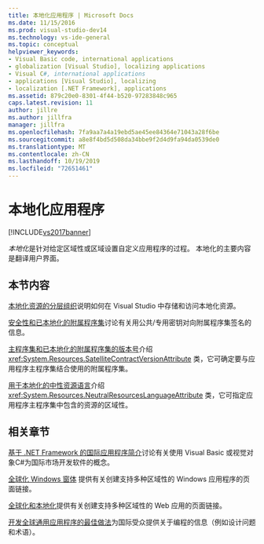 ```yaml
---
title: 本地化应用程序 | Microsoft Docs
ms.date: 11/15/2016
ms.prod: visual-studio-dev14
ms.technology: vs-ide-general
ms.topic: conceptual
helpviewer_keywords:
- Visual Basic code, international applications
- globalization [Visual Studio], localizing applications
- Visual C#, international applications
- applications [Visual Studio], localizing
- localization [.NET Framework], applications
ms.assetid: 879c20e0-8301-4f44-b520-97283848c965
caps.latest.revision: 11
author: jillre
ms.author: jillfra
manager: jillfra
ms.openlocfilehash: 7fa9aa7a4a19ebd5ae45ee84364e71043a28f6be
ms.sourcegitcommit: a8e8f4bd5d508da34bbe9f2d4d9fa94da0539de0
ms.translationtype: MT
ms.contentlocale: zh-CN
ms.lasthandoff: 10/19/2019
ms.locfileid: "72651461"
---
```

# <a name="localizing-applications"></a>本地化应用程序
[!INCLUDE[vs2017banner](../includes/vs2017banner.md)]

*本地化*是针对给定区域性或区域设置自定义应用程序的过程。 本地化的主要内容是翻译用户界面。

## <a name="in-this-section"></a>本节内容
 [本地化资源的分层组织](../ide/hierarchical-organization-of-resources-for-localization.md)说明如何在 Visual Studio 中存储和访问本地化资源。

 [安全性和已本地化的附属程序集](../ide/security-and-localized-satellite-assemblies.md)讨论有关用公共/专用密钥对向附属程序集签名的信息。

 [主程序集和已本地化的附属程序集的版本号](../ide/version-numbers-for-main-and-localized-satellite-assemblies.md)介绍 <xref:System.Resources.SatelliteContractVersionAttribute> 类，它可确定要与应用程序主程序集结合使用的附属程序集。

 [用于本地化的中性资源语言](../ide/neutral-resources-languages-for-localization.md)介绍 <xref:System.Resources.NeutralResourcesLanguageAttribute> 类，它可指定应用程序主程序集中包含的资源的区域性。

## <a name="related-sections"></a>相关章节
 [基于 .NET Framework 的国际应用程序简介](../ide/introduction-to-international-applications-based-on-the-dotnet-framework.md)讨论有关使用 Visual Basic 或视觉对象C#为国际市场开发软件的概念。

 [全球化 Windows 窗体](https://msdn.microsoft.com/library/72f6cd92-83be-45ec-aa37-9cb8e3ebc3c5) 提供有关创建支持多种区域性的 Windows 应用程序的页面链接。

 [全球化和本地化](https://msdn.microsoft.com/library/8ef3838e-9d05-4236-9dd0-ceecff9df80d)提供有关创建支持多种区域性的 Web 应用的页面链接。

 [开发全球通用应用程序的最佳做法](https://msdn.microsoft.com/library/f08169c7-aad8-4ec3-9a21-9ebd3b89986c)为国际受众提供关于编程的信息（例如设计问题和术语）。
